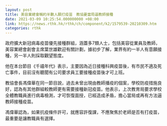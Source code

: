 ```yaml
---
layout: post
title: 美容業總會稱約半數人願打疫苗　教協憂當局逼教師接種
date: 2021-03-09 10:25:54.000000000 +08:00
link: https://news.rthk.hk/rthk/ch/component/k2/1579539-20210309.htm
categories: rthk
---
```


政府擴大新冠病毒疫苗優先接種群組，涵蓋多7類人士，包括美容從業員及教師，美容業總會創會主席葉世雄歡迎有關計劃，據初步了解，業界有約一半人有意願接種，另一半人則採取觀望態度。

他在本台節目《千禧年代》表示，主要因為近日接種科興疫苗後，有市民不適及死亡事件，目前沒有聽聞有公司要求員工要接種疫苗後才可上班。

教協會長馮偉華在同一節目說，過去未曾出現由教師播疫的個案，學校防疫措施良好，認為有其他群組較教師更有需要接種新冠疫苗。他表示，上次教育局要求學校全體教職員進行病毒檢測，才可恢復面授，已經造成矛盾，擔心當局或再有方法逼教師接種疫苗。

馮偉華認為，如果抗疫條件許可，就應容許復課，不應聚焦於老師是否有打疫苗，最重要是讓教職員有選擇。
